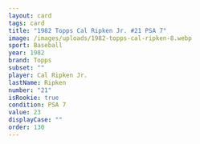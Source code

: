 ```yaml
---
layout: card
tags: card
title: "1982 Topps Cal Ripken Jr. #21 PSA 7"
image: /images/uploads/1982-topps-cal-ripken-8.webp
sport: Baseball
year: 1982
brand: Topps
subset: ""
player: Cal Ripken Jr.
lastName: Ripken
number: "21"
isRookie: true
condition: PSA 7
value: 23
displayCase: ""
order: 130
---
```

